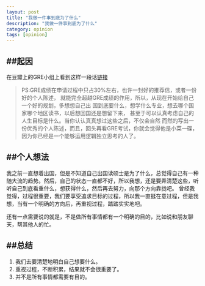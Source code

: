 ```yaml
---
layout: post
title: "我做一件事到底为了什么"
description: "我做一件事到底为了什么"
category: opinion
tags: [opinion]
---
```


##起因
----
在豆瓣上的GRE小组上看到这样一段话[链接](http://www.douban.com/group/topic/40511510/)

>PS:GRE成绩在申请过程中只占30%左右，也许一封好的推荐信，或者一份好的个人陈述，
>就能完全超越GRE成绩的作用，所以，从现在开始给自己一个好的规划，多想想自己出
>国到底要什么，想学什么专业，想去哪个国家哪个地区读书，以后想回国还是想留下来，
>甚至于可以认真考虑自己的人生目标是什么。当你认认真真想过这些之后，不仅会自然
>而然的写出一份优秀的个人陈述，而且，回头再看GRE考试，你就会觉得他是小菜一碟，
>因为你已经是一个能够运用逻辑独立思考的人了。 


##个人想法
----
我之前一直想着出国，但是不知道自己出国读硕士是为了什么，总觉得自己有一种随大流的趋势。然后，自己的状态一直都不好，所以我想，还是要弄清楚这些，听听自己到底看重什么，想获得什么，然后再去努力，向那个方向靠拢吧。
曾经我觉得，过程很重要，我们要享受追求目标的过程，所以我一直挺在意过程，但是我想，当有一个明确的方向后，再重视过程，踏踏实实地吧。

还有一点需要说的就是，不是做所有事情都有一个明确的目的，比如说和朋友聊天，帮其他人的忙。

##总结
----
1. 我们去要清楚地明白自己想要什么。
2. 重视过程，不断积累，结果就不会很重要了。
3. 并不是所有事情都需要有目的。